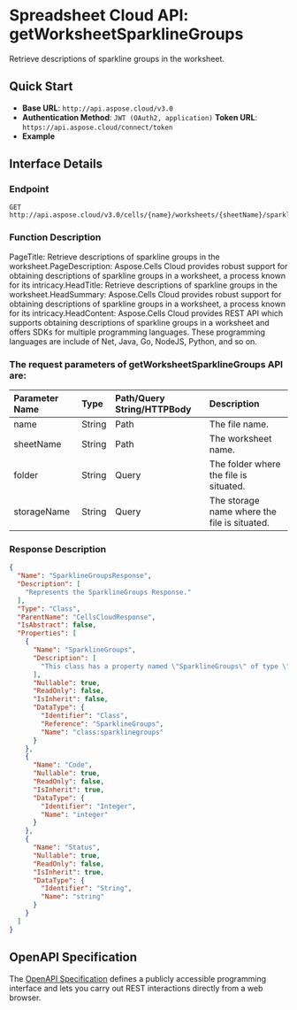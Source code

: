 # **Spreadsheet Cloud API: getWorksheetSparklineGroups**

Retrieve descriptions of sparkline groups in the worksheet. 


## **Quick Start**

- **Base URL**: `http://api.aspose.cloud/v3.0`
- **Authentication Method**: `JWT (OAuth2, application)`  **Token URL**: `https://api.aspose.cloud/connect/token`
- **Example** 

## **Interface Details**

### **Endpoint** 

```
GET http://api.aspose.cloud/v3.0/cells/{name}/worksheets/{sheetName}/sparklineGroups
```
### **Function Description**
PageTitle:  Retrieve descriptions of sparkline groups in the worksheet.PageDescription: Aspose.Cells Cloud provides robust support for obtaining descriptions of sparkline groups in a worksheet, a process known for its intricacy.HeadTitle: Retrieve descriptions of sparkline groups in the worksheet.HeadSummary: Aspose.Cells Cloud provides robust support for obtaining descriptions of sparkline groups in a worksheet, a process known for its intricacy.HeadContent: Aspose.Cells Cloud provides REST API which supports obtaining descriptions of sparkline groups in a worksheet and offers SDKs for multiple programming languages. These programming languages are include of Net, Java, Go, NodeJS, Python, and so on.

### The request parameters of **getWorksheetSparklineGroups** API are: 

| Parameter Name | Type | Path/Query String/HTTPBody | Description | 
| :- | :- | :- |:- | 
|name|String|Path|The file name.|
|sheetName|String|Path|The worksheet name.|
|folder|String|Query|The folder where the file is situated.|
|storageName|String|Query|The storage name where the file is situated.|

### **Response Description**
```json
{
  "Name": "SparklineGroupsResponse",
  "Description": [
    "Represents the SparklineGroups Response."
  ],
  "Type": "Class",
  "ParentName": "CellsCloudResponse",
  "IsAbstract": false,
  "Properties": [
    {
      "Name": "SparklineGroups",
      "Description": [
        "This class has a property named \"SparklineGroups\" of type \"SparklineGroups\" for managing sparkline groups."
      ],
      "Nullable": true,
      "ReadOnly": false,
      "IsInherit": false,
      "DataType": {
        "Identifier": "Class",
        "Reference": "SparklineGroups",
        "Name": "class:sparklinegroups"
      }
    },
    {
      "Name": "Code",
      "Nullable": true,
      "ReadOnly": false,
      "IsInherit": true,
      "DataType": {
        "Identifier": "Integer",
        "Name": "integer"
      }
    },
    {
      "Name": "Status",
      "Nullable": true,
      "ReadOnly": false,
      "IsInherit": true,
      "DataType": {
        "Identifier": "String",
        "Name": "string"
      }
    }
  ]
}
```


## OpenAPI Specification

The [OpenAPI Specification](https://reference.aspose.cloud/cells/#/SparklineGroupsController/GetWorksheetSparklineGroups) defines a publicly accessible programming interface and lets you carry out REST interactions directly from a web browser.

